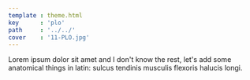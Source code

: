 ```yaml
---
template : theme.html
key      : 'plo'
path     : '../../'
cover    : '11-PLO.jpg'
---
```


Lorem ipsum dolor sit amet and I don't know the rest, let's add some anatomical things in latin: sulcus tendinis musculis flexoris halucis longi.